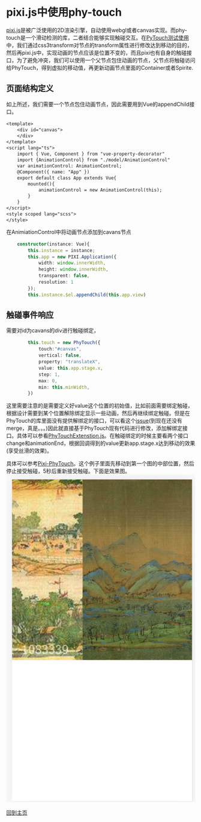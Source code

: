 # pixi.js中使用phy-touch

[pixi.js](https://github.com/pixijs/pixi.js)是被广泛使用的2D渲染引擎，自动使用webgl或者canvas实现。而phy-touch是一个滑动检测的库，二者结合能够实现触碰交互。在[PyTouch测试使用](https://codetest.github.io/2020/01/14/phytouchtest.html)中，我们通过css3transform对节点的transform属性进行修改达到移动的目的，然后再pixi.js中，实现动画的节点应该是位置不变的，而且pixi也有自身的触碰接口，为了避免冲突，我们可以使用一个父节点包住动画的节点，父节点将触碰访问给PhyTouch，得到虚拟的移动值，再更新动画节点里面的Container或者Spirite.

## 页面结构定义
如上所述，我们需要一个节点包住动画节点，因此需要用到Vue的appendChild接口。
```vue
<template>
    <div id="canvas">
    </div>
</template>
<script lang="ts">
    import { Vue, Component } from "vue-property-decorator"
    import {AnimationControl} from "./model/AnimationControl"
    var animationControl: AnimationControl;
    @Component({ name: "App" })
    export default class App extends Vue{
        mounted(){
            animationControl = new AnimationControl(this);
        }
    }
</script>
<style scoped lang="scss">
</style>
```
在AnimiationControl中将动画节点添加到cavans节点
```typescript
    constructor(instance: Vue){
        this.instance = instance;
        this.app = new PIXI.Application({ 
			width: window.innerWidth, 
			height: window.innerWidth,       
			transparent: false, 
			resolution: 1
        });
        this.instance.$el.appendChild(this.app.view)
```
## 触碰事件响应
需要对id为cavans的div进行触碰绑定，
```typescript
        this.touch = new PhyTouch({
            touch:"#canvas",
            vertical: false,
            property: "translateX",
            value: this.app.stage.x,
            step: 1,
            max: 0,
            min: this.minWidth,
        })
```
这里需要注意的是需要定义好value这个位置的初始值，比如前面需要绑定触碰，根据设计需要到某个位置解除绑定显示一些动画，然后再继续绑定触碰。但是在PhyTouch的库里面没有提供解绑定的接口，可以看这个[issue](https://github.com/AlloyTeam/PhyTouch/issues/63)(到现在还没有merge，真是。。。)因此就直接基于PhyTouch现有代码进行修改，添加解绑定接口。具体可以参看[PhyTouchExtenstion.js](https://github.com/codetest/pixijs-phytouch/blob/master/src/model/PhyTouchExtend.js#L135-140)。在触碰绑定的时候主要看两个接口change和animationEnd，根据回调得到的value更新app.stage.x达到移动的效果(享受丝滑的效果)。

具体可以参考[Pixi-PhyTouch](https://github.com/codetest/pixijs-phytouch)。这个例子里面先移动到第一个图的中部位置，然后停止接受触碰，5秒后重新接受触碰。下面是效果图。
![Demo](/images/PixiJs-PhyTouch/Demo.png)


[回到主页](https://codetest.github.io)

